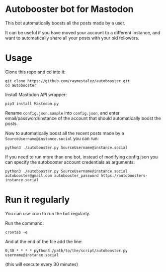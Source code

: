 # Autobooster bot for Mastodon

This bot automatically boosts all the posts made by a user.

It can be useful if you have moved your account to a different instance, and want to automatically share all your posts with your old followers.

# Usage

Clone this repo and cd into it:

```
git clone https://github.com/raymestalez/autobooster.git
cd autobooster
```

Install Mastodon API wrapper:

```
pip3 install Mastodon.py
```

Rename `config.json.sample` into `config.json`, and enter email/password/instance of the account that should automatically boost the posts.

Now to automatically boost all the recent posts made by a `SourceUsername@instance.social` you can run:

```
python3 ./autobooster.py SourceUsername@instance.social
```

If you need to run more than one bot, instead of modifying config.json you can specify the autobooster account credentials as arguments:

```
python3 ./autobooster.py SourceUsername@instance.social autobooster@gmail.com autobooster_password https://autoboosters-instance.social
```

# Run it regularly

You can use cron to run the bot regularly.

Run the command:

```
crontab -e
```

And at the end of the file add the line:

```
0,30 * * * * python3 /path/to/the/script/autobooster.py username@instance.social
```

(this will execute every 30 minutes)
